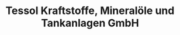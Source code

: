 ---
title: "Tessol Kraftstoffe, Mineralöle und Tankanlagen GmbH"
url: /bamberg/tessol-kraftstoffe-mineraloele-und-tankanlagen-gmbh/
shop: Kiosk
---